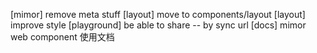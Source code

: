 [mimor] remove meta stuff
[layout] move to components/layout
[layout] improve style
[playground] be able to share -- by sync url
[docs] mimor web component 使用文档
